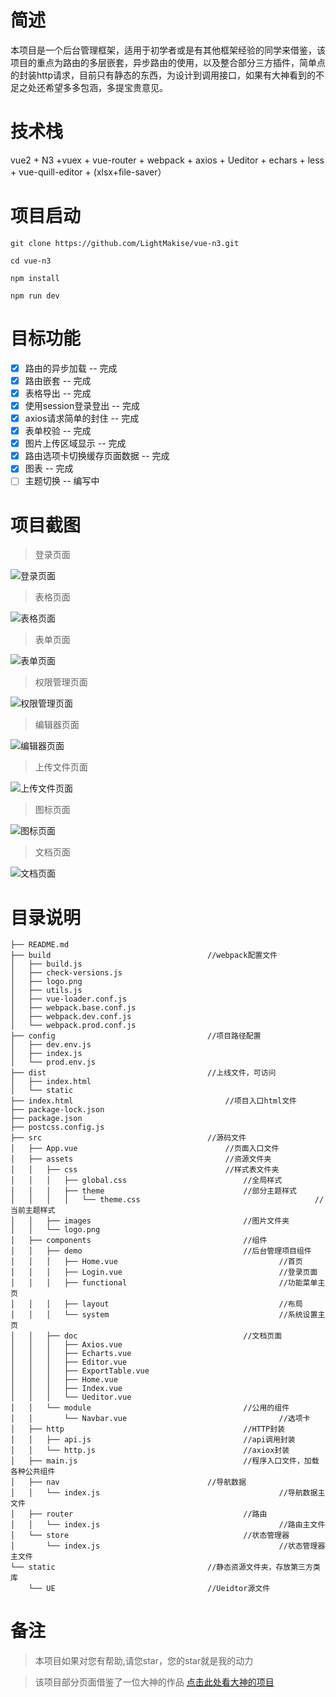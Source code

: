 
# 简述
本项目是一个后台管理框架，适用于初学者或是有其他框架经验的同学来借鉴，该项目的重点为路由的多层嵌套，异步路由的使用，以及整合部分三方插件，简单点的封装http请求，目前只有静态的东西，为设计到调用接口，如果有大神看到的不足之处还希望多多包涵，多提宝贵意见。


# 技术栈

vue2 + N3 +vuex + vue-router + webpack + axios + Ueditor + echars + less + vue-quill-editor + (xlsx+file-saver）

# 项目启动

	git clone https://github.com/LightMakise/vue-n3.git

	cd vue-n3

	npm install

	npm run dev

# 目标功能
- [x] 路由的异步加载 -- 完成
- [x] 路由嵌套 -- 完成
- [x] 表格导出 -- 完成
- [x] 使用session登录登出 -- 完成
- [x] axios请求简单的封住 -- 完成
- [x] 表单校验 -- 完成
- [x] 图片上传区域显示 -- 完成
- [x] 路由选项卡切换缓存页面数据 -- 完成
- [x] 图表 -- 完成
- [ ] 主题切换 -- 编写中

# 项目截图
> 登录页面

![登录页面](./demo-img/login.png)

> 表格页面

![表格页面](./demo-img/table.png)

> 表单页面

![表单页面](./demo-img/form.png)

> 权限管理页面

![权限管理页面](./demo-img/authority.png)

> 编辑器页面

![编辑器页面](./demo-img/editor.png)

> 上传文件页面

![上传文件页面](./demo-img/upload.png)

> 图标页面

![图标页面](./demo-img/charts.png)

> 文档页面

![文档页面](./demo-img/doc.png)


# 目录说明
```
├── README.md
├── build 	 						        //webpack配置文件
│   ├── build.js
│   ├── check-versions.js
│   ├── logo.png
│   ├── utils.js
│   ├── vue-loader.conf.js
│   ├── webpack.base.conf.js
│   ├── webpack.dev.conf.js
│   └── webpack.prod.conf.js
├── config							        //项目路径配置
│   ├── dev.env.js
│   ├── index.js
│   └── prod.env.js
├── dist							        //上线文件，可访问
│   ├── index.html
│   └── static
├── index.html							        //项目入口html文件
├── package-lock.json
├── package.json
├── postcss.config.js
├── src								        //源码文件
│   ├── App.vue							        //页面入口文件
│   ├── assets							        //资源文件夹
│   │   ├── css							        //样式表文件夹
│   │   │   ├── global.css					        //全局样式
│   │   │   ├── theme						        //部分主题样式
│   │   │   │   └── theme.css 		                                //当前主题样式
│   │   ├── images					                //图片文件夹
│   │   └── logo.png
│   ├── components					                //组件
│   │   ├── demo					                //后台管理项目组件
│   │   │   ├── Home.vue			                        //首页
│   │   │   ├── Login.vue			                        //登录页面
│   │   │   ├── functional			                        //功能菜单主页
│   │   │   ├── layout				                        //布局
│   │   │   └── system				                        //系统设置主页
│   │   ├── doc						                //文档页面
│   │   │   ├── Axios.vue
│   │   │   ├── Echarts.vue
│   │   │   ├── Editor.vue
│   │   │   ├── ExportTable.vue
│   │   │   ├── Home.vue
│   │   │   ├── Index.vue
│   │   │   └── Ueditor.vue
│   │   └── module					                //公用的组件
│   │       └── Navbar.vue			                        //选项卡
│   ├── http						                //HTTP封装
│   │   ├── api.js					                //api调用封装
│   │   └── http.js					                //axiox封装
│   ├── main.js						                //程序入口文件，加载各种公共组件
│   ├── nav							        //导航数据
│   │   └── index.js				                        //导航数据主文件
│   ├── router						                //路由
│   │   └── index.js				                        //路由主文件
│   └── store						                //状态管理器
│       └── index.js				                        //状态管理器主文件
└── static							        //静态资源文件夹，存放第三方类库
    └── UE							        //Ueidtor源文件

```

# 备注

> 本项目如果对您有帮助,请您star，您的star就是我的动力

> 该项目部分页面借鉴了一位大神的作品 [点击此处看大神的项目](https://github.com/N3-components/N3-admin) 